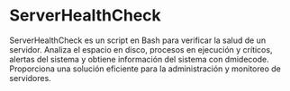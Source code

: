 # ServerHealthCheck
ServerHealthCheck es un script en Bash para verificar la salud de un servidor. Analiza el espacio en disco, procesos en ejecución y críticos, alertas del sistema y obtiene información del sistema con dmidecode. Proporciona una solución eficiente para la administración y monitoreo de servidores.
